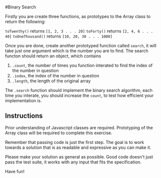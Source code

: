 #Binary Search

Firstly you are create three functions, as prototypes to the Array class to return the following:

`toTwenthy()` returns `[1, 2, 3 . . . 20]`
`toForty()` returns `[2, 4, 6 . . . 40]`
`toOneThousand()` returns `[10, 20, 30 . . . 1000]`


Once you are done, create another prototyped function called `search`, it will take just one argument which is the number you are to find. The search functon should return an object, which contains


1. `.count`, the number of times you function interated to find the index of the number in question
2. `.index`, the index of the number in question
3. `.length`, the length of the original array


The `.search` function should implement the binary search algorithm, each time you interate, you should increase the `count`, to test how efficient your implementation is.


## Instructions

Prior understanding of Javascript classes are required. Prototyping of the Array class will be required to complete this exercise.

Remember that passing code is just the first step. The goal is to work
towards a solution that is as readable and expressive as you can make
it.

Please make your solution as general as possible. Good code doesn't just
pass the test suite, it works with any input that fits the
specification.

Have fun!
